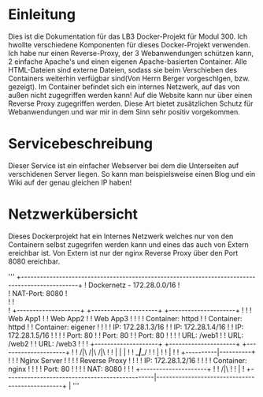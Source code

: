 # Einleitung
Dies ist die Dokumentation für das LB3 Docker-Projekt für Modul 300. Ich hwollte verschiedene Komponenten für dieses Docker-Projekt verwenden. Ich habe nur einen Reverse-Proxy, der 3 Webanwendungen schützen kann, 2 einfache Apache's und einen eigenen Apache-basierten Container. Alle HTML-Dateien sind externe Dateien, sodass sie beim Verschieben des Containers weiterhin verfügbar sind(Von Herrn Berger vorgeschlgen, bzw. gezeigt). Im Container befindet sich ein internes Netzwerk, auf das von außen nicht zugegriffen werden kann! Auf die Website kann nur über einen Reverse Proxy zugegriffen werden. Diese Art bietet zusätzlichen Schutz für Webanwendungen und war mir in dem Sinn sehr positiv vorgekommen.
# Servicebeschreibung
Dieser Service ist ein einfacher Webserver bei dem die Unterseiten auf verschidenen Server liegen. So kann man beispielsweise einen Blog und ein Wiki auf der genau gleichen IP haben!
# Netzwerkübersicht
Dieses Dockerprojekt hat ein Internes Netzwerk welches nur von den Containern selbst zugegrifen werden kann und eines das auch von Extern ereichbar ist. Von Extern ist nur der nginx Reverse Proxy über den Port 8080 ereichbar.

'''
+------------------------------------------------------------------------------------------------+
! Dockernetz - 172.28.0.0/16                                                                     !  
! NAT-Port: 8080                                                                                 !	
!                                                                                                !	
!    +--------------------+          +---------------------+          +---------------------+    !
!    ! Web App1           !          ! Web App2            !          ! Web App3            !    !
!    ! Container: httpd   !          ! Container: httpd    !          ! Container: eigener  !    !
!    ! IP: 172.28.1.3/16  !          ! IP: 172.28.1.4/16   !          ! IP: 172.28.1.5/16   !    !
!    ! Port: 80           !          ! Port: 80            !          ! Port: 80            !    !
!    ! URL: /web1         !          ! URL: /web2          !          ! URL: /web3          !    !
!    +--------------------+          +---------------------+          +---------------------+    !
!                       /|\                    /|\                    /|\                        !
!                        |                      |                      |                         !
!                        \______________________|______________________/                         !
!                                               |                                                !
!                                               |                                                !
!                                    +----------|----------+                                     !
!                                    ! Nginx Server        !                                     !
!                                    ! Reverse Proxy       !                                     !
!                                    ! IP: 172.28.1.2/16   !                                     !
!                                    ! Container: nginx    !                                     !
!                                    ! Port: 80            !                                     !
!                                    ! NAT: 8080           !                                     !
!                                    +---------------------+                                     !
!                                              /|\                                               !
!                                               |                                                !
+-----------------------------------------------|------------------------------------------------+
                                                |
'''

